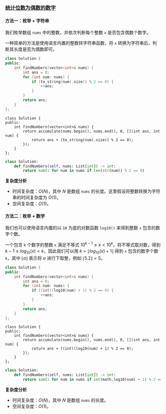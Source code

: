### [统计位数为偶数的数字](https://leetcode.cn/problems/find-numbers-with-even-number-of-digits/solutions/101807/tong-ji-wei-shu-wei-ou-shu-de-shu-zi-by-leetcode-s/)

#### 方法一：枚举 + 字符串

我们枚举数组 `nums` 中的整数，并依次判断每个整数 `x` 是否包含偶数个数字。

一种简单的方法是使用语言内置的整数转字符串函数，将 `x` 转换为字符串后，判断其长度是否为偶数即可。

```C++
class Solution {
public:
    int findNumbers(vector<int>& nums) {
        int ans = 0;
        for (int num: nums) {
            if (to_string(num).size() % 2 == 0) {
                ++ans;
            }
        }
        return ans;
    }
};
```

```C++17
class Solution {
public:
    int findNumbers(vector<int>& nums) {
        return accumulate(nums.begin(), nums.end(), 0, [](int ans, int num) {
            return ans + (to_string(num).size() % 2 == 0);
        });
    }
};
```

```Python
class Solution:
    def findNumbers(self, nums: List[int]) -> int:
        return sum(1 for num in nums if len(str(num)) % 2 == 0)
```

**复杂度分析**

- 时间复杂度：$O(N)$，其中 $N$ 是数组 `nums` 的长度。这里假设将整数转换为字符串的时间复杂度为 $O(1)$。
- 空间复杂度：$O(1)$。

#### 方法二：枚举 + 数学

我们也可以使用语言内置的以 `10` 为底的对数函数 `log10()` 来得到整数 `x` 包含的数字个数。

一个包含 `k` 个数字的整数 `x` 满足不等式 $10^{k-1} \le x < 10^k$。将不等式取对数，得到 $k-1 \le log_{10}​(x) < k$，因此我们可以用 $k = \lfloor log_{10}​(x)+1 \rfloor$ 得到 `x` 包含的数字个数 `k`，其中 $\lfloor a \rfloor$ 表示将 $a$ 进行下取整，例如 $\lfloor 5.2 \rfloor = 5$。

```C++
class Solution {
public:
    int findNumbers(vector<int>& nums) {
        int ans = 0;
        for (int num: nums) {
            if ((int)(log10(num) + 1) % 2 == 0) {
                ++ans;
            }
        }
        return ans;
    }
};
```

```C++17
class Solution {
public:
    int findNumbers(vector<int>& nums) {
        return accumulate(nums.begin(), nums.end(), 0, [](int ans, int num) {
            return ans + ((int)(log10(num) + 1) % 2 == 0);
        });
    }
};
```

```Python
class Solution:
    def findNumbers(self, nums: List[int]) -> int:
        return sum(1 for num in nums if int(math.log10(num) + 1) % 2 == 0)
```

**复杂度分析**

- 时间复杂度：$O(N)$，其中 $N$ 是数组 `nums` 的长度。
- 空间复杂度：$O(1)$。
